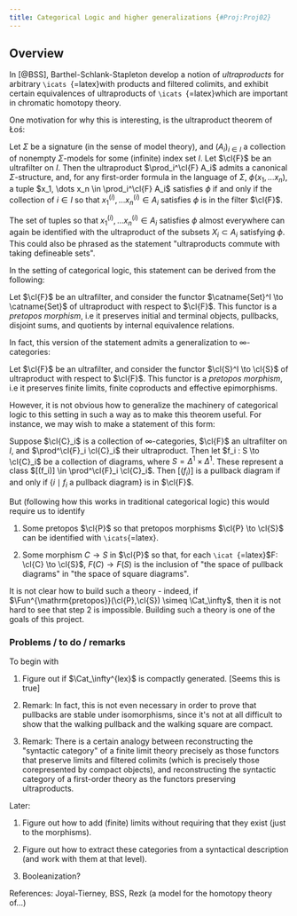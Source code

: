 ```yaml
---
title: Categorical Logic and higher generalizations {#Proj:Proj02}
---
```

Overview
--------

In [@BSS], Barthel-Schlank-Stapleton develop a notion of *ultraproducts*
for arbitrary `\icats `{=latex}with products and filtered colimits, and
exhibit certain equivalences of ultraproducts of `\icats `{=latex}which
are important in chromatic homotopy theory.

One motivation for why this is interesting, is the ultraproduct theorem
of Łoś:

Let $\Sigma$ be a signature (in the sense of model theory), and
$(A_i)_{i\in I}$ a collection of nonempty $\Sigma$-models for some
(infinite) index set $I$. Let $\cl{F}$ be an ultrafilter on $I$. Then
the ultraproduct $\prod_i^\cl{F} A_i$ admits a canonical
$\Sigma$-structure, and, for any first-order formula in the language of
$\Sigma$, $\phi(x_1, \dots x_n)$, a tuple
$x_1, \dots x_n \in \prod_i^\cl{F} A_i$ satisfies $\phi$ if and only if
the collection of $i \in I$ so that $x_1^{(i)}, \dots x_n^{(i)} \in A_i$
satisfies $\phi$ is in the filter $\cl{F}$.

The set of tuples so that $x_1^{(i)}, \dots x_n^{(i)} \in A_i$ satisfies
$\phi$ almost everywhere can again be identified with the ultraproduct
of the subsets $X_i \subset A_i$ satisfying $\phi$. This could also be
phrased as the statement "ultraproducts commute with taking defineable
sets".

In the setting of categorical logic, this statement can be derived from
the following:

Let $\cl{F}$ be an ultrafilter, and consider the functor
$\catname{Set}^I \to \catname{Set}$ of ultraproduct with respect to
$\cl{F}$. This functor is a *pretopos morphism*, i.e it preserves
initial and terminal objects, pullbacks, disjoint sums, and quotients by
internal equivalence relations.

In fact, this version of the statement admits a generalization to
$\infty$-categories:

Let $\cl{F}$ be an ultrafilter, and consider the functor
$\cl{S}^I \to \cl{S}$ of ultraproduct with respect to $\cl{F}$. This
functor is a *pretopos morphism*, i.e it preserves finite limits, finite
coproducts and effective epimorphisms.

However, it is not obvious how to generalize the machinery of
categorical logic to this setting in such a way as to make this theorem
useful. For instance, we may wish to make a statement of this form:

Suppose $\cl{C}_i$ is a collection of $\infty$-categories, $\cl{F}$ an
ultrafilter on $I$, and $\prod^\cl{F}_i \cl{C}_i$ their ultraproduct.
Then let $f_i : S \to \cl{C}_i$ be a collection of diagrams, where
$S = \Delta^1 \times \Delta^1$. These represent a class
$[(f_i)] \in \prod^\cl{F}_i \cl{C}_i$. Then $[(f_i)]$ is a pullback
diagram if and only if $\{i \mid \text{$f_i$ a pullback diagram}\}$ is
in $\cl{F}$.

But (following how this works in traditional categorical logic) this
would require us to identify

1.  Some pretopos $\cl{P}$ so that pretopos morphisms
    $\cl{P} \to \cl{S}$ can be identified with `\icats`{=latex}.

2.  Some morphism $C \to S$ in $\cl{P}$ so that, for each
    `\icat `{=latex}$F: \cl{C} \to \cl{S}$, $F(C) \to F(S)$ is the
    inclusion of "the space of pullback diagrams" in "the space of
    square diagrams".

It is not clear how to build such a theory - indeed, if
$\Fun^{\mathrm{pretopos}}(\cl{P},\cl{S}) \simeq \Cat_\infty$, then it is
not hard to see that step 2 is impossible. Building such a theory is one
of the goals of this project.

### Problems / to do / remarks

To begin with

1.  Figure out if $\Cat_\infty^{lex}$ is compactly generated. \[Seems
    this is true\]

2.  Remark: In fact, this is not even necessary in order to prove that
    pullbacks are stable under isomorphisms, since it's not at all
    difficult to show that the walking pullback and the walking square
    are compact.

3.  Remark: There is a certain analogy between reconstructing the
    "syntactic category" of a finite limit theory precisely as those
    functors that preserve limits and filtered colimits (which is
    precisely those corepresented by compact objects), and
    reconstructing the syntactic category of a first-order theory as the
    functors preserving ultraproducts.

Later:

1.  Figure out how to add (finite) limits without requiring that they
    exist (just to the morphisms).

2.  Figure out how to extract these categories from a syntactical
    description (and work with them at that level).

3.  Booleanization?

References: Joyal-Tierney, BSS, Rezk (a model for the homotopy theory
of\...)
